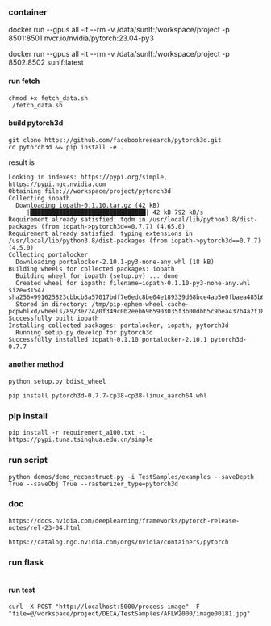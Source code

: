 ### container

docker run --gpus all -it --rm -v /data/sunlf:/workspace/project -p 8501:8501 nvcr.io/nvidia/pytorch:23.04-py3


docker run --gpus all -it --rm -v /data/sunlf:/workspace/project -p 8502:8502 sunlf:latest
#### run fetch 

```
chmod +x fetch_data.sh
./fetch_data.sh
```

#### build pytorch3d

```
git clone https://github.com/facebookresearch/pytorch3d.git
cd pytorch3d && pip install -e .
```

result is 

```
Looking in indexes: https://pypi.org/simple, https://pypi.ngc.nvidia.com
Obtaining file:///workspace/project/pytorch3d
Collecting iopath
  Downloading iopath-0.1.10.tar.gz (42 kB)
     |████████████████████████████████| 42 kB 792 kB/s 
Requirement already satisfied: tqdm in /usr/local/lib/python3.8/dist-packages (from iopath->pytorch3d==0.7.7) (4.65.0)
Requirement already satisfied: typing_extensions in /usr/local/lib/python3.8/dist-packages (from iopath->pytorch3d==0.7.7) (4.5.0)
Collecting portalocker
  Downloading portalocker-2.10.1-py3-none-any.whl (18 kB)
Building wheels for collected packages: iopath
  Building wheel for iopath (setup.py) ... done
  Created wheel for iopath: filename=iopath-0.1.10-py3-none-any.whl size=31547 sha256=991625823cbbcb3a57017bdf7e6edc8be04e189339d68bce4ab5e0fbaea485b6
  Stored in directory: /tmp/pip-ephem-wheel-cache-pcpwhlxd/wheels/89/3e/24/0f349c0b2eeb6965903035f3b00dbb5c9bea437b4a2f18d82c
Successfully built iopath
Installing collected packages: portalocker, iopath, pytorch3d
  Running setup.py develop for pytorch3d
Successfully installed iopath-0.1.10 portalocker-2.10.1 pytorch3d-0.7.7
```

#### another method

```
python setup.py bdist_wheel
```

```
pip install pytorch3d-0.7.7-cp38-cp38-linux_aarch64.whl
```

### pip install

```
pip install -r requirement_a100.txt -i https://pypi.tuna.tsinghua.edu.cn/simple
```

### run script

```
python demos/demo_reconstruct.py -i TestSamples/examples --saveDepth True --saveObj True --rasterizer_type=pytorch3d 
```

### doc 

```
https://docs.nvidia.com/deeplearning/frameworks/pytorch-release-notes/rel-23-04.html

https://catalog.ngc.nvidia.com/orgs/nvidia/containers/pytorch

```


### run flask

```
```

#### run test

```
curl -X POST "http://localhost:5000/process-image" -F "file=@/workspace/project/DECA/TestSamples/AFLW2000/image00181.jpg"

```